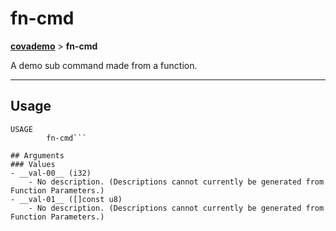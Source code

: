 # fn-cmd
__[covademo](./covademo.md)__ > __fn-cmd__

A demo sub command made from a function.

___

## Usage
```shell
USAGE
        fn-cmd```

## Arguments
### Values
- __val-00__ (i32)
    - No description. (Descriptions cannot currently be generated from Function Parameters.)
- __val-01__ ([]const u8)
    - No description. (Descriptions cannot currently be generated from Function Parameters.)

